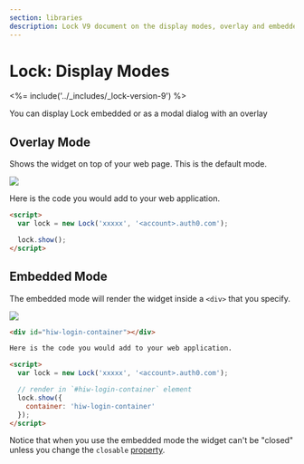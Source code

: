 ```yaml
---
section: libraries
description: Lock V9 document on the display modes, overlay and embedded mode
---
```

# Lock: Display Modes

<%= include('../_includes/_lock-version-9') %>

You can display Lock embedded or as a modal dialog with an overlay

## Overlay Mode

Shows the widget on top of your web page. This is the default mode.

![](/media/articles/libraries/lock/v9/mode-1.png)

Here is the code you would add to your web application.

```html
<script>
  var lock = new Lock('xxxxx', '<account>.auth0.com');

  lock.show();
</script>
```

## Embedded Mode

The embedded mode will render the widget inside a `<div>` that you specify.

![](/media/articles/libraries/lock/v9/mode-2.png)

```html
<div id="hiw-login-container"></div>

Here is the code you would add to your web application.

<script>
  var lock = new Lock('xxxxx', '<account>.auth0.com');

  // render in `#hiw-login-container` element
  lock.show({
    container: 'hiw-login-container'
  });
</script>
```

Notice that when you use the embedded mode the widget can't be "closed" unless you change the `closable` [property](/libraries/lock/v9/customization#closable-boolean).
